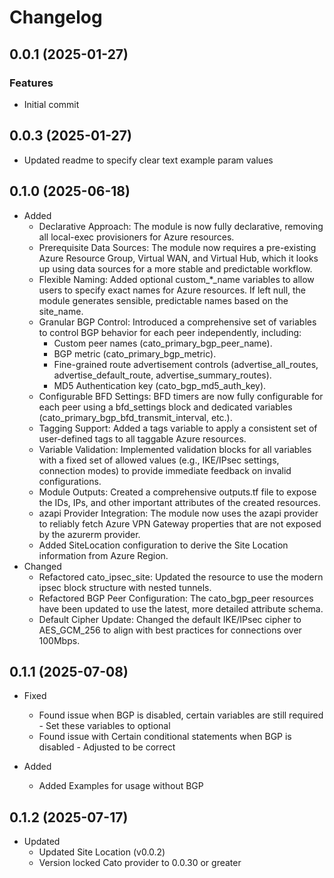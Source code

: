 # Changelog

## 0.0.1 (2025-01-27)

### Features
- Initial commit 

## 0.0.3 (2025-01-27)
- Updated readme to specify clear text example param values

## 0.1.0 (2025-06-18)
- Added
  - Declarative Approach: The module is now fully declarative, removing all local-exec provisioners for Azure resources.
  - Prerequisite Data Sources: The module now requires a pre-existing Azure Resource Group, Virtual WAN, and Virtual Hub, which it looks up using data sources for a more stable and predictable workflow.
  - Flexible Naming: Added optional custom_*_name variables to allow users to specify exact names for Azure resources. If left null, the module generates sensible, predictable names based on the site_name.
  - Granular BGP Control: Introduced a comprehensive set of variables to control BGP behavior for each peer independently, including:
    - Custom peer names (cato_primary_bgp_peer_name).
    - BGP metric (cato_primary_bgp_metric).
    - Fine-grained route advertisement controls (advertise_all_routes, advertise_default_route, advertise_summary_routes).
    - MD5 Authentication key (cato_bgp_md5_auth_key).
  - Configurable BFD Settings: BFD timers are now fully configurable for each peer using a bfd_settings block and dedicated variables (cato_primary_bgp_bfd_transmit_interval, etc.).
  - Tagging Support: Added a tags variable to apply a consistent set of user-defined tags to all taggable Azure resources.
  - Variable Validation: Implemented validation blocks for all variables with a fixed set of allowed values (e.g., IKE/IPsec settings, connection modes) to provide immediate feedback on invalid configurations.
  - Module Outputs: Created a comprehensive outputs.tf file to expose the IDs, IPs, and other important attributes of the created resources.
  - azapi Provider Integration: The module now uses the azapi provider to reliably fetch Azure VPN Gateway properties that are not exposed by the azurerm provider.
  - Added SiteLocation configuration to derive the Site Location information from Azure Region.
- Changed
  - Refactored cato_ipsec_site: Updated the resource to use the modern ipsec block structure with nested tunnels.
  - Refactored BGP Peer Configuration: The cato_bgp_peer resources have been updated to use the latest, more detailed attribute schema.
  - Default Cipher Update: Changed the default IKE/IPsec cipher to AES_GCM_256 to align with best practices for connections over 100Mbps.

## 0.1.1 (2025-07-08)
- Fixed 
  - Found issue when BGP is disabled, certain variables are still required - Set these variables to optional 
  - Found issue with Certain conditional statements when BGP is disabled - Adjusted to be correct 

- Added 
  - Added Examples for usage without BGP 

## 0.1.2 (2025-07-17)
- Updated
  - Updated Site Location (v0.0.2)
  - Version locked Cato provider to 0.0.30 or greater

